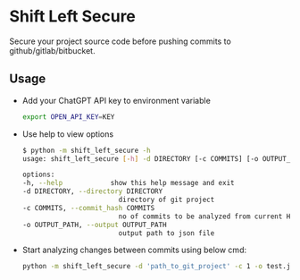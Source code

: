 # Shift Left Secure

Secure your project source code before pushing commits to github/gitlab/bitbucket.

## Usage

- Add your ChatGPT API key to environment variable

    ```bash
    export OPEN_API_KEY=KEY
    ```

- Use help to view options

    ```bash
    $ python -m shift_left_secure -h
    usage: shift_left_secure [-h] -d DIRECTORY [-c COMMITS] [-o OUTPUT_PATH]

    options:
    -h, --help            show this help message and exit
    -d DIRECTORY, --directory DIRECTORY
                            directory of git project
    -c COMMITS, --commit_hash COMMITS
                            no of commits to be analyzed from current HEAD
    -o OUTPUT_PATH, --output OUTPUT_PATH
                            output path to json file
    ```

- Start analyzing changes between commits using below cmd:

    ```bash
    python -m shift_left_secure -d 'path_to_git_project' -c 1 -o test.json
    ```
